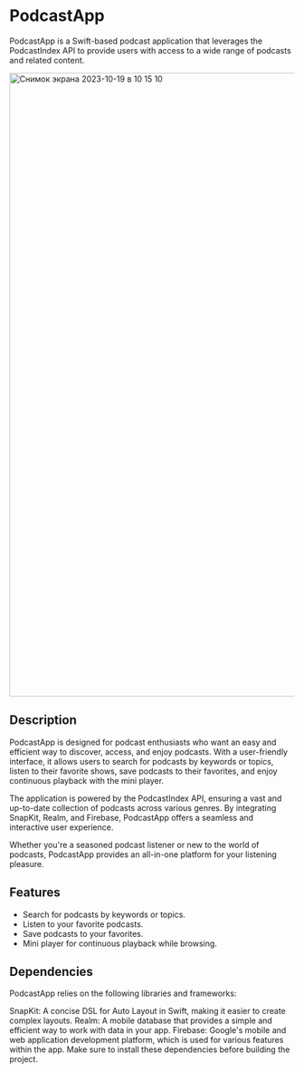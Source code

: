 # PodcastApp
PodcastApp is a Swift-based podcast application that leverages the PodcastIndex API to provide users with access to a wide range of podcasts and related content.


<img width="1100" alt="Снимок экрана 2023-10-19 в 10 15 10" src="https://github.com/Vanopr/PodcastApp/assets/118197831/cd2c6059-fb57-41bd-a90a-74a6f08f8fd1">




## Description

PodcastApp is designed for podcast enthusiasts who want an easy and efficient way to discover, access, and enjoy podcasts. With a user-friendly interface, it allows users to search for podcasts by keywords or topics, listen to their favorite shows, save podcasts to their favorites, and enjoy continuous playback with the mini player.

The application is powered by the PodcastIndex API, ensuring a vast and up-to-date collection of podcasts across various genres. By integrating SnapKit, Realm, and Firebase, PodcastApp offers a seamless and interactive user experience.

Whether you're a seasoned podcast listener or new to the world of podcasts, PodcastApp provides an all-in-one platform for your listening pleasure.

## Features

- Search for podcasts by keywords or topics.
- Listen to your favorite podcasts.
- Save podcasts to your favorites.
- Mini player for continuous playback while browsing.


## Dependencies

PodcastApp relies on the following libraries and frameworks:

SnapKit: A concise DSL for Auto Layout in Swift, making it easier to create complex layouts.
Realm: A mobile database that provides a simple and efficient way to work with data in your app.
Firebase: Google's mobile and web application development platform, which is used for various features within the app.
Make sure to install these dependencies before building the project.


